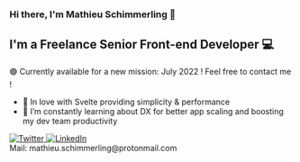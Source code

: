 ### Hi there, I'm Mathieu Schimmerling 👋

## I'm a Freelance Senior Front-end Developer 💻

🟢 Currently available for a new mission: July 2022 ! Feel free to contact me !

- 🧡 In love with Svelte providing simplicity & performance
- 🌱 I’m constantly learning about DX for better app scaling and boosting my dev team productivity

<div align="left">
  <a href="https://twitter.com/matschik_">
    <img
      src="https://img.shields.io/twitter/follow/AhmedABhatti?label=Twitter&logo=twitter&style=flat-square&color=1da1f2&logoColor=ffffff"
      alt="Twitter"
    />
  </a>
  <a href="https://www.linkedin.com/in/mathieu-schimmerling/">
    <img
      src="https://img.shields.io/static/v1?logo=linkedin&style=flat-square&color=0072b1&label=LinkedIn&message=%E2%98%86"
      alt="LinkedIn"
    />
  </a>
</div>
Mail: mathieu.schimmerling@protonmail.com<br/>
